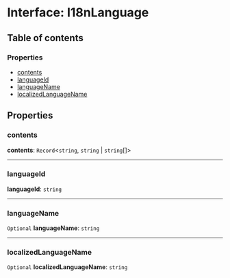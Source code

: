 # Interface: I18nLanguage

## Table of contents

### Properties

* [contents](/auto-docs/i18n/interfaces/I18nLanguage.md#contents)
* [languageId](/auto-docs/i18n/interfaces/I18nLanguage.md#languageid)
* [languageName](/auto-docs/i18n/interfaces/I18nLanguage.md#languagename)
* [localizedLanguageName](/auto-docs/i18n/interfaces/I18nLanguage.md#localizedlanguagename)

## Properties

### contents

**contents**: `Record`<`string`, `string` | `string`\[]>

***

### languageId

**languageId**: `string`

***

### languageName

`Optional` **languageName**: `string`

***

### localizedLanguageName

`Optional` **localizedLanguageName**: `string`

